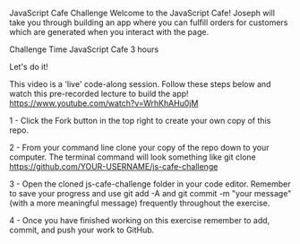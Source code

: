 JavaScript Cafe Challenge
Welcome to the JavaScript Cafe! Joseph will take you through building an app where you can fulfill orders for customers which are generated when you interact with the page.

Challenge	Time
JavaScript Cafe	3 hours

Let's do it!

This video is a 'live' code-along session. Follow these steps below and watch this pre-recorded lecture to build the app!
https://www.youtube.com/watch?v=WrhKhAHu0jM

1 - Click the Fork button in the top right to create your own copy of this repo.

2 - From your command line clone your copy of the repo down to your computer. The terminal command will look something like git clone https://github.com/YOUR-USERNAME/js-cafe-challenge

3 - Open the cloned js-cafe-challenge folder in your code editor.
Remember to save your progress and use git add -A and git commit -m "your message" (with a more meaningful message) frequently throughout the exercise.

4 - Once you have finished working on this exercise remember to add, commit, and push your work to GitHub.

